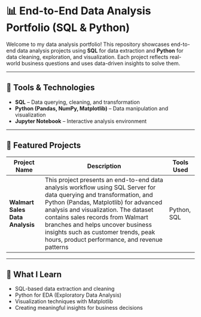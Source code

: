 
# 📊 End-to-End Data Analysis Portfolio (SQL & Python)

Welcome to my data analysis portfolio! This repository showcases end-to-end data analysis projects using **SQL** for data extraction and **Python** for data cleaning, exploration, and visualization. Each project reflects real-world business questions and uses data-driven insights to solve them.

---

## 🧰 Tools & Technologies

- **SQL** – Data querying, cleaning, and transformation
- **Python (Pandas, NumPy, Matplotlib)** – Data manipulation and visualization
- **Jupyter Notebook** – Interactive analysis environment

---

## 📂 Featured Projects

| Project Name                 | Description                                                                                         | Tools Used         | 
|-----------------------------|-----------------------------------------------------------------------------------------------------|--------------------|
| **Walmart Sales Data Analysis** | This project presents an end-to-end data analysis workflow using SQL Server for data querying and transformation, and Python (Pandas, Matplotlib) for advanced analysis and visualization. The dataset contains sales records from Walmart branches and helps uncover business insights such as customer trends, peak hours, product performance, and revenue patterns | Python, SQL  


---

## 🧠 What I Learn

- SQL-based data extraction and cleaning
- Python for EDA (Exploratory Data Analysis)
- Visualization techniques with Matplotlib
- Creating meaningful insights for business decisions


